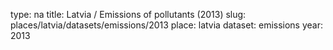 type: na
title: Latvia / Emissions of pollutants (2013)
slug: places/latvia/datasets/emissions/2013
place: latvia
dataset: emissions
year: 2013
